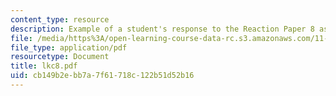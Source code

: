 ```yaml
---
content_type: resource
description: Example of a student's response to the Reaction Paper 8 assignment.
file: /media/https%3A/open-learning-course-data-rc.s3.amazonaws.com/11-368-environmental-justice-fall-2004/cb149b2ebb7a7f61718c122b51d52b16_lkc8.pdf
file_type: application/pdf
resourcetype: Document
title: lkc8.pdf
uid: cb149b2e-bb7a-7f61-718c-122b51d52b16
---
```

